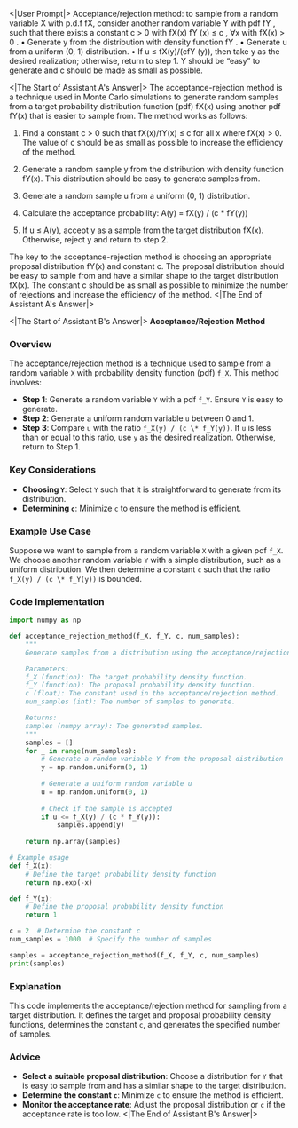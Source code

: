 <|User Prompt|>
Acceptance/rejection method:
to sample from a random variable X with p.d.f fX, consider another random
variable Y with pdf fY , such that there exists a constant c > 0 with
fX(x)
fY (x)
≤ c , ∀x with fX(x) > 0 .
• Generate y from the distribution with density function fY .
• Generate u from a uniform (0, 1) distribution.
• If u ≤ fX(y)/(cfY (y)), then take y as the desired realization; otherwise,
return to step 1.
Y should be “easy” to generate and c should be made as small as possible.

<|The Start of Assistant A's Answer|>
The acceptance-rejection method is a technique used in Monte Carlo simulations to generate random samples from a target probability distribution function (pdf) fX(x) using another pdf fY(x) that is easier to sample from. The method works as follows:

1. Find a constant c > 0 such that fX(x)/fY(x) ≤ c for all x where fX(x) > 0. The value of c should be as small as possible to increase the efficiency of the method.

2. Generate a random sample y from the distribution with density function fY(x). This distribution should be easy to generate samples from.

3. Generate a random sample u from a uniform (0, 1) distribution.

4. Calculate the acceptance probability: A(y) = fX(y) / (c * fY(y))

5. If u ≤ A(y), accept y as a sample from the target distribution fX(x). Otherwise, reject y and return to step 2.

The key to the acceptance-rejection method is choosing an appropriate proposal distribution fY(x) and constant c. The proposal distribution should be easy to sample from and have a similar shape to the target distribution fX(x). The constant c should be as small as possible to minimize the number of rejections and increase the efficiency of the method.
<|The End of Assistant A's Answer|>

<|The Start of Assistant B's Answer|>
**Acceptance/Rejection Method**

### Overview

The acceptance/rejection method is a technique used to sample from a random variable `X` with probability density function (pdf) `f_X`. This method involves:

- **Step 1**: Generate a random variable `Y` with a pdf `f_Y`. Ensure `Y` is easy to generate.
- **Step 2**: Generate a uniform random variable `u` between 0 and 1.
- **Step 3**: Compare `u` with the ratio `f_X(y) / (c \* f_Y(y))`. If `u` is less than or equal to this ratio, use `y` as the desired realization. Otherwise, return to Step 1.

### Key Considerations

- **Choosing `Y`**: Select `Y` such that it is straightforward to generate from its distribution.
- **Determining `c`**: Minimize `c` to ensure the method is efficient.

### Example Use Case

Suppose we want to sample from a random variable `X` with a given pdf `f_X`. We choose another random variable `Y` with a simple distribution, such as a uniform distribution. We then determine a constant `c` such that the ratio `f_X(y) / (c \* f_Y(y))` is bounded.

### Code Implementation

```python
import numpy as np

def acceptance_rejection_method(f_X, f_Y, c, num_samples):
    """
    Generate samples from a distribution using the acceptance/rejection method.

    Parameters:
    f_X (function): The target probability density function.
    f_Y (function): The proposal probability density function.
    c (float): The constant used in the acceptance/rejection method.
    num_samples (int): The number of samples to generate.

    Returns:
    samples (numpy array): The generated samples.
    """
    samples = []
    for _ in range(num_samples):
        # Generate a random variable Y from the proposal distribution
        y = np.random.uniform(0, 1)
        
        # Generate a uniform random variable u
        u = np.random.uniform(0, 1)
        
        # Check if the sample is accepted
        if u <= f_X(y) / (c * f_Y(y)):
            samples.append(y)
    
    return np.array(samples)

# Example usage
def f_X(x):
    # Define the target probability density function
    return np.exp(-x)

def f_Y(x):
    # Define the proposal probability density function
    return 1

c = 2  # Determine the constant c
num_samples = 1000  # Specify the number of samples

samples = acceptance_rejection_method(f_X, f_Y, c, num_samples)
print(samples)
```

### Explanation

This code implements the acceptance/rejection method for sampling from a target distribution. It defines the target and proposal probability density functions, determines the constant `c`, and generates the specified number of samples.

### Advice

- **Select a suitable proposal distribution**: Choose a distribution for `Y` that is easy to sample from and has a similar shape to the target distribution.
- **Determine the constant `c`**: Minimize `c` to ensure the method is efficient.
- **Monitor the acceptance rate**: Adjust the proposal distribution or `c` if the acceptance rate is too low.
<|The End of Assistant B's Answer|>